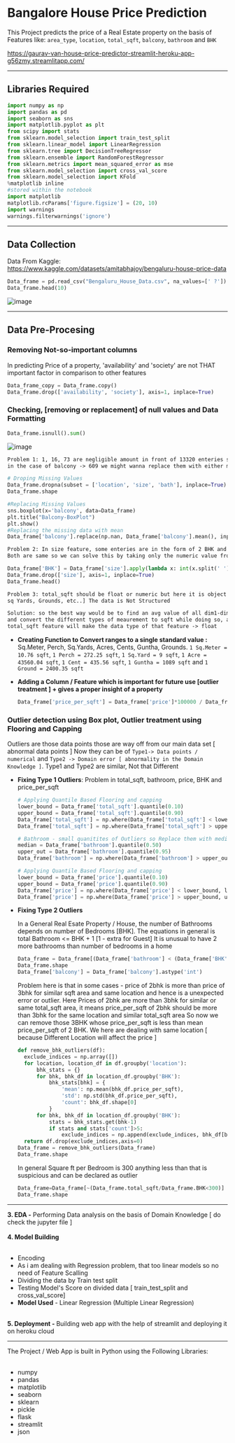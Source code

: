 # Bangalore House Price Prediction
This Project predicts the price of a Real Estate property on the basis of Features like: `area_type`, `location`, `total_sqft`, `balcony`, `bathroom` and `BHK`

https://gaurav-van-house-price-predictor-streamlit-heroku-app-g56zmy.streamlitapp.com/

<hr>

## Libraries Required
```python
import numpy as np
import pandas as pd
import seaborn as sns
import matplotlib.pyplot as plt
from scipy import stats
from sklearn.model_selection import train_test_split
from sklearn.linear_model import LinearRegression
from sklearn.tree import DecisionTreeRegressor
from sklearn.ensemble import RandomForestRegressor
from sklearn.metrics import mean_squared_error as mse
from sklearn.model_selection import cross_val_score
from sklearn.model_selection import KFold
%matplotlib inline 
#stored within the notebook
import matplotlib
matplotlib.rcParams['figure.figsize'] = (20, 10)
import warnings
warnings.filterwarnings('ignore')
```
<hr>

## Data Collection 

Data From Kaggle: https://www.kaggle.com/datasets/amitabhajoy/bengaluru-house-price-data
```python
Data_frame = pd.read_csv("Bengaluru_House_Data.csv", na_values=[' ?'])
Data_frame.head(10)
```
![image](https://github.com/user-attachments/assets/9211a68c-061f-4f25-8f8f-8ed17b9e72e1)

<hr>

## Data Pre-Procesing

### Removing Not-so-important columns
In predicting Price of a property, 'availability' and 'society' are not THAT important factor in comparison to other features
```python
Data_frame_copy = Data_frame.copy()
Data_frame.drop(['availability', 'society'], axis=1, inplace=True)
```
### Checking, [removing or replacement] of null values and Data Formatting
```python
Data_frame.isnull().sum()
```
![image](https://github.com/user-attachments/assets/e93ef54d-2bbf-4cdd-8d44-87f1fccfc971)

```txt
Problem 1: 1, 16, 73 are negligible amount in front of 13320 enteries so we can drop,
in the case of balcony -> 609 we might wanna replace them with either mean or median depending on outliers
```
```python
# Droping Missing Values 
Data_frame.dropna(subset = ['location', 'size', 'bath'], inplace=True)
Data_frame.shape

#Replacing Missing Values
sns.boxplot(x='balcony', data=Data_frame)
plt.title("Balcony-BoxPlot")
plt.show()
#Replacing the missing data with mean 
Data_frame['balcony'].replace(np.nan, Data_frame['balcony'].mean(), inplace=True)
```

```txt
Problem 2: In size feature, some enteries are in the form of 2 BHK and some are in 2 bedrooms ,
Both are same so we can solve this by taking only the numeric value from the size feature
```
```python
Data_frame['BHK'] = Data_frame['size'].apply(lambda x: int(x.split(' ')[0]))
Data_frame.drop(['size'], axis=1, inplace=True)
Data_frame.head()
```

```txt
Problem 3: total_sqft should be float or numeric but here it is object [ because of dim1-dim2 input ] [and inputs like
sq Yards, Grounds, etc..] The data is Not Structured

Solution: so the best way would be to find an avg value of all dim1-dim2 input and replace it
and convert the different types of meaurement to sqft while doing so, all the values going in the
total_sqft feature will make the data type of that feature -> float
```
- **Creating Function to Convert ranges to a single standard value :** Sq.Meter, Perch, Sq.Yards, Acres, Cents, Guntha, Grounds. `1 Sq.Meter = 10.76 sqft`, `1 Perch = 272.25 sqft`, `1 Sq.Yard = 9 sqft`, `1 Acre = 43560.04 sqft`, `1 Cent = 435.56 sqft`, `1 Guntha = 1089 sqft` and `1 Ground = 2400.35 sqft`

- **Adding a Column / Feature which is important for future use [outlier treatment ] + gives a proper insight of a property**
  ```python
  Data_frame['price_per_sqft'] = Data_frame['price']*100000 / Data_frame['total_sqft']
  ```
### Outlier detection using Box plot, Outlier treatment using Flooring and Capping 

Outliers are those data points those are way off from our main data set [ abnormal data points ] Now they can be of `Type1-> Data points / numerical` and 
`Type2 -> Domain error [ abnormality in the Domain Knowledge ]`. Type1 and Type2 are similar, Not that Different

- **Fixing Type 1 Outliers**: Problem in total_sqft, bathroom, price, BHK and price_per_sqft
  
  ```python
  # Applying Quantile Based Flooring and capping
  lower_bound = Data_frame['total_sqft'].quantile(0.10)
  upper_bound = Data_frame['total_sqft'].quantile(0.90)
  Data_frame['total_sqft'] = np.where(Data_frame['total_sqft'] < lower_bound, lower_bound, Data_frame['total_sqft'])
  Data_frame['total_sqft'] = np.where(Data_frame['total_sqft'] > upper_bound, upper_bound, Data_frame['total_sqft'])

  # Bathroom - small quanitites of Outliers so Replace them with median 
  median = Data_frame['bathroom'].quantile(0.50)
  upper_out = Data_frame['bathroom'].quantile(0.95)
  Data_frame['bathroom'] = np.where(Data_frame['bathroom'] > upper_out, median, Data_frame['bathroom'])

  # Applying Quantile Based Flooring and capping
  lower_bound = Data_frame['price'].quantile(0.10)
  upper_bound = Data_frame['price'].quantile(0.90)
  Data_frame['price'] = np.where(Data_frame['price'] < lower_bound, lower_bound, Data_frame['price'])
  Data_frame['price'] = np.where(Data_frame['price'] > upper_bound, upper_bound, Data_frame['price'])
  ```
- **Fixing Type 2 Outliers**

  In a General Real Esate Property / House, the number of Bathrooms depends on number of Bedrooms [BHK]. The equations in general is
  total Bathroom <= BHK + 1 [1 - extra for Guest] It is unusual to have 2 more bathrooms than number of bedrooms in a home

  ```python
  Data_frame = Data_frame[(Data_frame['bathroom'] < (Data_frame['BHK'] + 2))]
  Data_frame.shape
  Data_frame['balcony'] = Data_frame['balcony'].astype('int')
  ```
  Problem here is that in some cases - price of 2bhk is more than price of 3bhk for similar sqft area and same location and hence is a
  unexpected error or outlier. Here Prices of 2bhk are more than 3bhk for similar or same total_sqft area, it means price_per_sqft of 2bhk
  should be more than 3bhk for the same location and similar total_sqft area So now we can remove those 3BHK whose price_per_sqft is less than
  mean price_per_sqft of 2 BHK. We here are dealing with same location [ because Different Location will affect the price ]

  ```python
  def remove_bhk_outliers(df):
    exclude_indices = np.array([])
    for location, location_df in df.groupby('location'):
        bhk_stats = {}
        for bhk, bhk_df in location_df.groupby('BHK'):
            bhk_stats[bhk] = {
                'mean': np.mean(bhk_df.price_per_sqft),
                'std': np.std(bhk_df.price_per_sqft),
                'count': bhk_df.shape[0]
            }
        for bhk, bhk_df in location_df.groupby('BHK'):
            stats = bhk_stats.get(bhk-1)
            if stats and stats['count']>5:
                exclude_indices = np.append(exclude_indices, bhk_df[bhk_df.price_per_sqft<(stats['mean'])].index.values)
    return df.drop(exclude_indices,axis=0)
  Data_frame = remove_bhk_outliers(Data_frame)
  Data_frame.shape
  ```
  In general Square ft per Bedroom is 300 anything less than that is suspicious and can be declared as outlier

  ```python
  Data_frame=Data_frame[~(Data_frame.total_sqft/Data_frame.BHK<300)]
  Data_frame.shape
  ```

<hr>

<b>3. EDA -</b> Performing Data analysis on the basis of Domain Knowledge [ do check the jupyter file ] 
</br></br>
<b>4. Model Building</b><br><br>

* Encoding 
* As i am dealing with Regression problem, that too linear models so no need of Feature Scalling 
* Dividing the data by Train test split
* Testing Model's Score on divided data [ train_test_split and cross_val_score]
* <b>Model Used</b> - Linear Regression (Multiple Linear Regression)
</br></br>

<b>5. Deployment - </b> Building web app with the help of streamlit and deploying it on heroku cloud
<hr>
The Project / Web App is built in Python using the Following Libraries:
</br></br>

 * numpy
 * pandas
 * matplotlib
 * seaborn
 * sklearn
 * pickle
 * flask
 * streamlit
 * json

